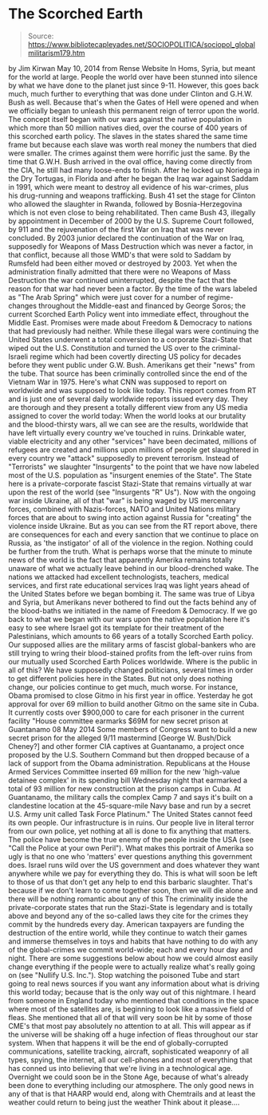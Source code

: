 # The Scorched Earth

> Source: https://www.bibliotecapleyades.net/SOCIOPOLITICA/sociopol_globalmilitarism179.htm

by Jim Kirwan
May 10, 2014
from
Rense
Website
In Homs, Syria,
but meant for the world at
large.
People the world over have been stunned into
silence by what we have done to the planet just
since 9-11.
However, this goes back much, much further to
everything that was done under
Clinton
and
G.H.W. Bush as well. Because that's
when the Gates of Hell were opened and when we officially began to
unleash this permanent reign of terror upon the world.
The concept itself began with our wars against the native population in
which more than 50 million natives died, over the course of 400 years of
this scorched earth policy.
The slaves in the states shared the same time
frame but because each slave was worth real money the numbers that died were
smaller. The crimes against them were horrific just the same.
By the time that G.W.H. Bush arrived in the oval office, having come
directly from
the CIA, he still had many loose-ends to finish.
After he locked up Noriega in the Dry
Tortugas, in Florida and after he began the Iraq war against Saddam in 1991,
which were meant to destroy all evidence of his war-crimes, plus his
drug-running and weapons trafficking.
Bush 41 set the stage for Clinton who
allowed the slaughter in Rwanda, followed by Bosnia-Herzegovina which is not
even close to being rehabilitated.
Then came Bush 43, illegally by appointment in December of 2000 by the U.S.
Supreme Court followed, by 911 and the rejuvenation of the first War on Iraq
that was never concluded.
By 2003 junior declared the continuation of
the War on Iraq, supposedly for Weapons
of Mass Destruction which was never a factor, in that conflict, because
all those WMD's that were sold to Saddam by Rumsfeld had been
either moved or destroyed by 2003.
Yet when the administration finally admitted
that there were no Weapons of Mass Destruction the war continued
uninterrupted, despite the fact that the reason for that war had never been
a factor.
By the time of the wars labeled as "The Arab Spring" which were just cover
for a number of regime-changes throughout the Middle-east and financed by
George
Soros; the current Scorched Earth Policy went into immediate
effect, throughout the Middle East.
Promises were made about Freedom & Democracy to nations that had previously
had neither.
While these illegal wars were continuing the
United States underwent a total conversion to
a
corporate Stazi-State that wiped out the U.S. Constitution and
turned the US over to the criminal-Israeli regime which had been covertly
directing US policy for decades before they went public under G.W. Bush.
Amerikans get their "news" from the tube. That source has been
criminally
controlled since the end of the Vietnam War in 1975.
Here's what CNN was supposed to report on worldwide and was supposed to look
like today. This report comes from RT and is just one of several daily
worldwide reports issued every day.
They are thorough and they present a totally
different view from any US media assigned to cover the world today:
When the world looks at our brutality and the blood-thirsty wars, all we can
see are the results, worldwide that have left virtually every country we've
touched in ruins.
Drinkable water, viable electricity and any
other "services" have been decimated, millions of refugees are created and
millions upon millions of people get slaughtered in every country we
"attack" supposedly to prevent terrorism.
Instead of "Terrorists" we
slaughter "Insurgents" to the point that we have now labeled most of the
U.S. population as "insurgent enemies of the State". The State here is a private-corporate fascist
Stazi-State that remains virtually at war upon the rest of the world (see "Insurgents "R" Us").
Now with the ongoing war
inside Ukraine, all of that "war" is being waged by
US mercenary forces, combined with Nazis-forces, NATO and
United
Nations military forces
that are about to swing into action against Russia for "creating" the
violence inside Ukraine.
But as you can see from the RT report above,
there are consequences for each and every sanction that we continue to place
on Russia, as 'the instigator' of all of the violence in the region. Nothing
could be further from the truth.
What is perhaps worse that the minute to minute news of the world is the
fact that apparently Amerika remains totally unaware of what we actually
leave behind in our blood-drenched wake. The nations we attacked had
excellent technologists, teachers, medical services, and first rate
educational services Iraq was light years ahead of the United States
before we began bombing it.
The same was true
of Libya and
Syria, but Amerikans never bothered to find out the facts behind any of the blood-baths
we initiated in the name of Freedom & Democracy.
If we go back to what we began with our wars upon the native population here
it's easy to see where Israel got its template for their treatment of the
Palestinians, which amounts to 66 years of a totally Scorched Earth policy.
Our supposed allies are the military arms of fascist global-bankers who are
still trying to wring their blood-stained profits from the left-over ruins
from our mutually used Scorched Earth Polices worldwide.
Where is the public in all of this? We have supposedly changed politicians,
several times in order to get different policies here in the States. But not
only does nothing change, our policies continue to get much, much worse.
For instance,
Obama
promised to close
Gitmo in his first year in office.
Yesterday he got approval for over 69 million to build another Gitmo on the
same site in Cuba.
It currently costs over $900,000 to care for
each prisoner in the current facility
"House
committee earmarks $69M for new secret prison at Guantanamo
08 May 2014
Some members of Congress want to build a new secret prison
for the alleged 9/11 mastermind [George W. Bush/Dick Cheney?] and other
former CIA captives at Guantanamo, a project once proposed by the U.S.
Southern Command but then dropped because of a lack of support from the
Obama administration.
Republicans at the House Armed
Services Committee inserted 69 million for the new 'high-value detainee
complex' in its
spending bill
Wednesday night that earmarked a total of
93 million for new construction
at the prison camps in Cuba.
At Guantanamo, the military
calls the complex Camp 7 and says it's built on a clandestine location
at the 45-square-mile Navy base and run by a secret U.S. Army unit
called Task Force Platinum."
The United States cannot feed its
own people.
Our infrastructure is in ruins. Our
people live in literal terror from our own police, yet nothing at all is
done to fix anything that matters. The police have become the true enemy of
the people inside the USA (see "Call the Police at your own Peril").
What makes this
portrait of Amerika
so ugly is that no one who 'matters' ever questions anything this government
does. Israel runs wild over the US government and does whatever they want
anywhere while we pay for everything they do. This is what will soon be left
to those of us that don't get any help to end this barbaric slaughter.
That's because if we don't learn to
come together soon, then we will die alone and there will be nothing
romantic about any of this
The criminality inside the
private-corporate states that run the Stazi-State is legendary and is
totally above and beyond any of the so-called laws they cite for the crimes
they commit by the hundreds every day.
American taxpayers are funding the
destruction of the entire world, while they continue to watch their games
and immerse themselves in toys and habits that have nothing to do with any
of the global-crimes we commit world-wide; each and every hour day and
night.
There are some suggestions below
about how we could almost easily change everything if the people were to
actually realize what's really going on
(see "Nullify U.S. Inc.").
Stop watching the poisoned Tube and
start going to real news sources if you want any information about what is
driving this world today; because that is the only way out of this
nightmare.
I heard from someone in England
today who mentioned that conditions in the space where most of the
satellites are, is beginning to look like a massive field of fleas.
She
mentioned that all of that will very soon be hit by some of those CME's that
most pay absolutely no attention to at all. This will appear as if the
universe will be shaking off a huge infection of fleas throughout our star
system.
When that happens it will be the end
of globally-corrupted communications, satellite tracking, aircraft,
sophisticated weaponry of all types, spying, the internet, all our
cell-phones and most of everything that has conned us into believing that
we're living in a technological age.
Overnight we could soon be in the
Stone Age, because of what's already been done to everything including our
atmosphere. The only good news in any of that is that
HAARP
would end, along with
Chemtrails and at least the weather could
return to being just the weather
Think about it please....
